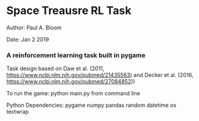 # Space Treausre RL Task


Author: Paul A. Bloom

Date: Jan 2 2019

### A reinforcement learning task built in pygame

Task design based on Daw et al. (2011, https://www.ncbi.nlm.nih.gov/pubmed/21435563) and Decker et al. (2016, https://www.ncbi.nlm.nih.gov/pubmed/27084852))

To run the game: python main.py from command line

Python Dependencies:
pygame
numpy 
pandas
random
datetime
os
textwrap
